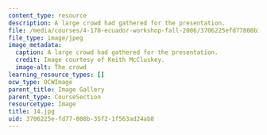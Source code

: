```yaml
---
content_type: resource
description: A large crowd had gathered for the presentation.
file: /media/courses/4-170-ecuador-workshop-fall-2006/3706225efd77808b35f21f563ad24ab8_14.jpg
file_type: image/jpeg
image_metadata:
  caption: A large crowd had gathered for the presentation.
  credit: Image courtesy of Keith McCluskey.
  image-alt: The crowd
learning_resource_types: []
ocw_type: OCWImage
parent_title: Image Gallery
parent_type: CourseSection
resourcetype: Image
title: 14.jpg
uid: 3706225e-fd77-808b-35f2-1f563ad24ab8
---
```

